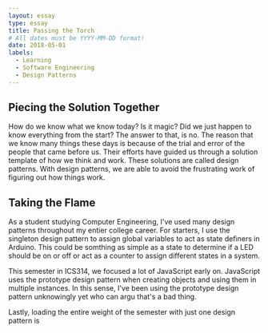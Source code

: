 ```yaml
---
layout: essay
type: essay
title: Passing the Torch
# All dates must be YYYY-MM-DD format!
date: 2018-05-01
labels:
  - Learning
  - Software Engineering
  - Design Patterns
---
```


## Piecing the Solution Together

How do we know what we know today? Is it magic? Did we just happen to know everything from the start? The answer to that, is no. The reason that we know many things these days is because of the trial and error of the people that came before us. Their efforts have guided us through a solution template of how we think and work. These solutions are called design patterns. With design patterns, we are able to avoid the frustrating work of figuring out how things work. 

## Taking the Flame

As a student studying Computer Engineering, I've used many design patterns throughout my entier college career. For starters, I use the singleton design pattern to assign global variables to act as state definers in Arduino. This could be somthing as simple as a state to determine if a LED should be on or off or act as a counter to assign different states in a system. 

This semester in ICS314, we focused a lot of JavaScript early on. JavaScript uses the prototype design pattern when creating objects and using them in multiple instances. In this sense, I've been using the prototype design pattern unknowingly yet who can argu that's a bad thing. 

Lastly, loading the entire weight of the semester with just one design pattern is 
